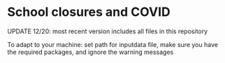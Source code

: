 # School closures and COVID

UPDATE 12/20: most recent version includes all files in this repository

To adapt to your machine: set path for inputdata file, make sure you
have the required packages, and ignore the warning messages
